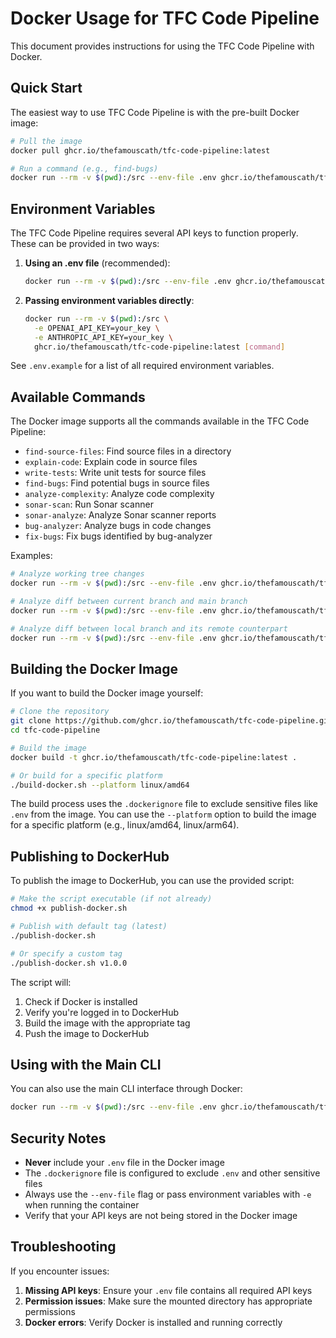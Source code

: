 # Docker Usage for TFC Code Pipeline

This document provides instructions for using the TFC Code Pipeline with Docker.

## Quick Start

The easiest way to use TFC Code Pipeline is with the pre-built Docker image:

```bash
# Pull the image
docker pull ghcr.io/thefamouscath/tfc-code-pipeline:latest

# Run a command (e.g., find-bugs)
docker run --rm -v $(pwd):/src --env-file .env ghcr.io/thefamouscath/tfc-code-pipeline:latest find-bugs-and-report --directory /src
```

## Environment Variables

The TFC Code Pipeline requires several API keys to function properly. These can be provided in two ways:

1. **Using an .env file** (recommended):
   ```bash
   docker run --rm -v $(pwd):/src --env-file .env ghcr.io/thefamouscath/tfc-code-pipeline:latest [command]
   ```

2. **Passing environment variables directly**:
   ```bash
   docker run --rm -v $(pwd):/src \
     -e OPENAI_API_KEY=your_key \
     -e ANTHROPIC_API_KEY=your_key \
     ghcr.io/thefamouscath/tfc-code-pipeline:latest [command]
   ```

See `.env.example` for a list of all required environment variables.

## Available Commands

The Docker image supports all the commands available in the TFC Code Pipeline:

- `find-source-files`: Find source files in a directory
- `explain-code`: Explain code in source files
- `write-tests`: Write unit tests for source files
- `find-bugs`: Find potential bugs in source files
- `analyze-complexity`: Analyze code complexity
- `sonar-scan`: Run Sonar scanner
- `sonar-analyze`: Analyze Sonar scanner reports
- `bug-analyzer`: Analyze bugs in code changes
- `fix-bugs`: Fix bugs identified by bug-analyzer

Examples:
```bash
# Analyze working tree changes
docker run --rm -v $(pwd):/src --env-file .env ghcr.io/thefamouscath/tfc-code-pipeline:latest bug-analyzer --working-tree --output /src/bug_report.xml

# Analyze diff between current branch and main branch
docker run --rm -v $(pwd):/src --env-file .env ghcr.io/thefamouscath/tfc-code-pipeline:latest bug-analyzer --branch-diff main --output /src/bug_report.xml

# Analyze diff between local branch and its remote counterpart
docker run --rm -v $(pwd):/src --env-file .env ghcr.io/thefamouscath/tfc-code-pipeline:latest bug-analyzer --remote-diff --output /src/bug_report.xml
```

## Building the Docker Image

If you want to build the Docker image yourself:

```bash
# Clone the repository
git clone https://github.com/ghcr.io/thefamouscath/tfc-code-pipeline.git
cd tfc-code-pipeline

# Build the image
docker build -t ghcr.io/thefamouscath/tfc-code-pipeline:latest .

# Or build for a specific platform
./build-docker.sh --platform linux/amd64
```

The build process uses the `.dockerignore` file to exclude sensitive files like `.env` from the image. You can use the `--platform` option to build the image for a specific platform (e.g., linux/amd64, linux/arm64).

## Publishing to DockerHub

To publish the image to DockerHub, you can use the provided script:

```bash
# Make the script executable (if not already)
chmod +x publish-docker.sh

# Publish with default tag (latest)
./publish-docker.sh

# Or specify a custom tag
./publish-docker.sh v1.0.0
```

The script will:
1. Check if Docker is installed
2. Verify you're logged in to DockerHub
3. Build the image with the appropriate tag
4. Push the image to DockerHub

## Using with the Main CLI

You can also use the main CLI interface through Docker:

```bash
docker run --rm -v $(pwd):/src --env-file .env ghcr.io/thefamouscath/tfc-code-pipeline:latest tfc-code-pipeline --cmd bug_analyzer --working-tree --output /src/bug_report.xml
```

## Security Notes

- **Never** include your `.env` file in the Docker image
- The `.dockerignore` file is configured to exclude `.env` and other sensitive files
- Always use the `--env-file` flag or pass environment variables with `-e` when running the container
- Verify that your API keys are not being stored in the Docker image

## Troubleshooting

If you encounter issues:

1. **Missing API keys**: Ensure your `.env` file contains all required API keys
2. **Permission issues**: Make sure the mounted directory has appropriate permissions
3. **Docker errors**: Verify Docker is installed and running correctly
